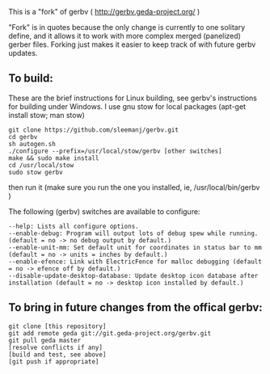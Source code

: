 This is a "fork" of gerbv ( http://gerbv.geda-project.org/ )

"Fork" is in quotes because the only change is currently to one solitary define, and it allows it to work with more complex merged (panelized) gerber files.   Forking just makes it easier to keep track of with future gerbv updates.

To build:
----------------------------------------
These are the brief instructions for Linux building, see gerbv's instructions for building under Windows.  I use gnu stow for local packages (apt-get install stow; man stow)

    git clone https://github.com/sleemanj/gerbv.git
    cd gerbv
    sh autogen.sh
    ./configure --prefix=/usr/local/stow/gerbv [other switches]
    make && sudo make install
    cd /usr/local/stow
    sudo stow gerbv
   
then run it (make sure you run the one you installed, ie, /usr/local/bin/gerbv )

The following (gerbv) switches are available to configure:

    --help: Lists all configure options.
    --enable-debug: Program will output lots of debug spew while running. (default = no -> no debug output by default.)
    --enable-unit-mm: Set default unit for coordinates in status bar to mm (default = no -> units = inches by default.)
    --enable-efence: Link with ElectricFence for malloc debugging (default = no -> efence off by default.)
    --disable-update-desktop-database: Update desktop icon database after installation (default = no -> desktop icon installed by default.)


To bring in future changes from the offical gerbv:
----------------------------------------

    git clone [this repository]
    git add remote geda git://git.geda-project.org/gerbv.git
    git pull geda master
    [resolve conflicts if any]
    [build and test, see above]
    [git push if appropriate]


